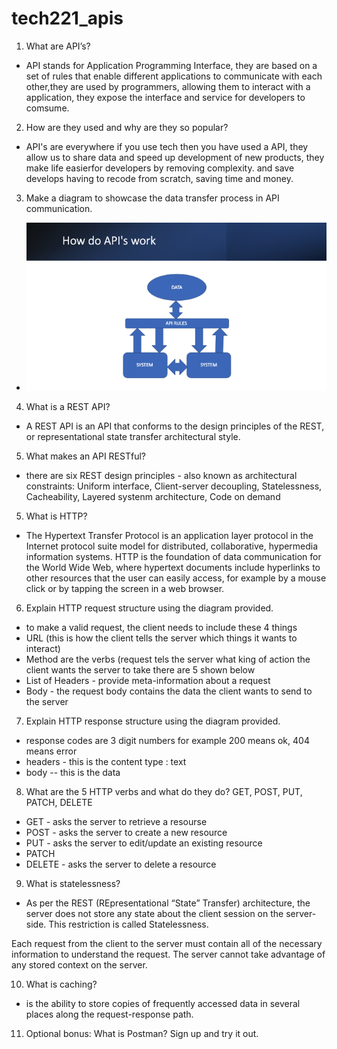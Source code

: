 # tech221_apis


1. What are API’s? 
-  API stands for Application Programming Interface, they are based on a set of rules that enable different applications to communicate with each other,they are used by programmers, allowing them to interact with a application, they expose the interface and service for developers to comsume. 

2. How are they used and why are they so popular?
- API's are everywhere if you use tech then you have used a API, they allow us to share data and speed up development of new products, they make life easierfor developers by removing complexity. and save develops having to recode from scratch, saving time and money.

3. Make a diagram to showcase the data transfer process in API communication.

- ![What is this](img/what_is_api.png)

4. What is a REST API? 

- A REST API is an API that conforms to the design principles of the REST, or representational state transfer architectural style.

5. What makes an API RESTful?

- there are six REST design principles - also known as architectural constraints: Uniform interface, Client-server decoupling, Statelessness, Cacheability,
Layered systenm architecture, Code on demand

5. What is HTTP? 

- The Hypertext Transfer Protocol is an application layer protocol in the Internet protocol suite model for distributed, collaborative, hypermedia information systems. HTTP is the foundation of data communication for the World Wide Web, where hypertext documents include hyperlinks to other resources that the user can easily access, for example by a mouse click or by tapping the screen in a web browser.

6. Explain HTTP request structure using the diagram provided.
- to make a valid request, the client needs to include these 4 things
- URL (this is how the client tells the server which things it wants to interact)
- Method are the verbs  (request tels the server what king of action the client wants the server to take there are 5 shown below 
- List of Headers  - provide meta-information about a request 
- Body - the request body contains the data the client wants to send to the server

7. Explain HTTP response structure using the diagram provided.
- response codes are 3 digit numbers for example 200 means ok, 404 means error 
- headers - this is the content type : text 
- body -- this is the data

8. What are the 5 HTTP verbs and what do they do? GET, POST, PUT, PATCH, DELETE
- GET - asks the server to retrieve a resourse 
- POST - asks the server to create a new resource
- PUT - asks the server to edit/update an existing resource
- PATCH
- DELETE - asks the server to delete a resource

9. What is statelessness?

- As per the REST (REpresentational “State” Transfer) architecture, the server does not store any state about the client session on the server-side. This restriction is called Statelessness.

Each request from the client to the server must contain all of the necessary information to understand the request. The server cannot take advantage of any stored context on the server.

10. What is caching?

-  is the ability to store copies of frequently accessed data in several places along the request-response path.

11. Optional bonus: What is Postman? Sign up and try it out.
